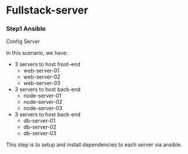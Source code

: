 # Fullstack-server

### Step1 Ansible
Config Server

In this scenario, we have:
- 3 servers to host front-end
    - web-server-01 
    - web-server-02 
    - web-server-03
- 3 servers to host back-end
    - node-server-01
    - node-server-02
    - node-server-03
- 3 servers to host back-end
    - db-server-01
    - db-server-02
    - db-server-03

This step is to setup and install dependencies to each server via ansible.

